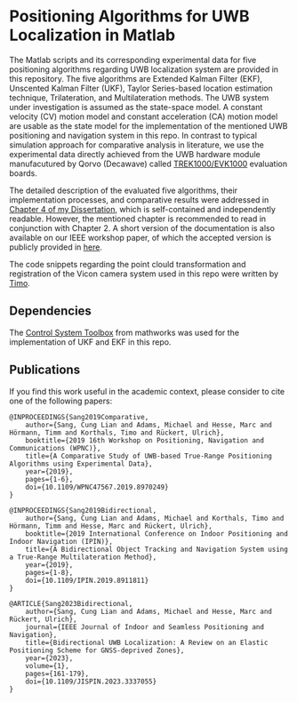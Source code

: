 # Positioning Algorithms for UWB Localization in Matlab

The Matlab scripts and its corresponding experimental data for five positioning algorithms regarding UWB localization system are provided in this repository. The five algorithms are Extended Kalman Filter (EKF), Unscented Kalman Filter (UKF), Taylor Series-based location estimation technique, Trilateration, and Multilateration methods. The UWB system under investigation is assumed as the state-space model. A constant velocity (CV) motion model and constant acceleration (CA) motion model are usable as the state model for the implementation of the mentioned UWB positioning and navigation system in this repo. In contrast to typical simulation approach for comparative analysis in literature, we use the experimental data directly achieved from the UWB hardware module manufacutured by Qorvo (Decawave) called [TREK1000/EVK1000](https://www.decawave.com/product/evk1000-evaluation-kit/) evaluation boards. 

The detailed description of the evaluated five algorithms, their implementation processes, and comparative results were addressed in [Chapter 4 of my Dissertation](https://doi.org/10.4119/unibi/2967742), which is self-contained and independently readable. However, the mentioned chapter is recommended to read in conjunction with Chapter 2. A short version of the documentation is also available on our IEEE workshop paper, of which the accepted version is publicly provided in [here](https://pub.uni-bielefeld.de/download/2937505/2966816/KS_IEEE_WPNC_2019_paper_accepted_version.pdf).

The code snippets regarding the point clould transformation and registration of the Vicon camera system used in this repo were written by [Timo](https://github.com/tik0).


## Dependencies
The [Control System Toolbox](https://www.mathworks.com/products/control.html) from mathworks was used for the implementation of UKF and EKF in this repo.   

## Publications 
If you find this work useful in the academic context, please consider to cite one of the following papers:

    @INPROCEEDINGS{Sang2019Comparative,
        author={Sang, Cung Lian and Adams, Michael and Hesse, Marc and Hörmann, Timm and Korthals, Timo and Rückert, Ulrich},
        booktitle={2019 16th Workshop on Positioning, Navigation and Communications (WPNC)}, 
        title={A Comparative Study of UWB-based True-Range Positioning Algorithms using Experimental Data}, 
        year={2019},        
        pages={1-6},
        doi={10.1109/WPNC47567.2019.8970249}
    }

    @INPROCEEDINGS{Sang2019Bidirectional,
        author={Sang, Cung Lian and Adams, Michael and Korthals, Timo and Hörmann, Timm and Hesse, Marc and Rückert, Ulrich},
        booktitle={2019 International Conference on Indoor Positioning and Indoor Navigation (IPIN)}, 
        title={A Bidirectional Object Tracking and Navigation System using a True-Range Multilateration Method}, 
        year={2019},        
        pages={1-8},
        doi={10.1109/IPIN.2019.8911811}
    }

    @ARTICLE{Sang2023Bidirectional,
        author={Sang, Cung Lian and Adams, Michael and Hesse, Marc and Rückert, Ulrich},
        journal={IEEE Journal of Indoor and Seamless Positioning and Navigation}, 
        title={Bidirectional UWB Localization: A Review on an Elastic Positioning Scheme for GNSS-deprived Zones}, 
        year={2023},
        volume={1},
        pages={161-179},
        doi={10.1109/JISPIN.2023.3337055}
    } 
